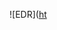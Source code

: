 ![EDR]([ht](https://github.com/kimgarza/Skyrim-Tavern-Inventory-Tracking-System/**blob**/dev/skyrim-tavern-inv-tracking-sys/assets/EDR.png)
